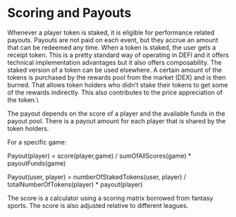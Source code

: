# Scoring and Payouts

Whenever a player token is staked, it is eligible for performance related payouts. Payouts are not paid on each event, but they accrue an amount that can be redeemed any time. When a token is staked, the user gets a receipt token. This is a pretty standard way of operating in DEFI and it offers technical implementation advantages but it also offers composability. The staked version of a token can be used elsewhere. A certain amount of the tokens is purchased by the rewards pool from the market (DEX) and is then burned. That allows token holders who didn’t stake their tokens to get some of the rewards indirectly. This also contributes to the price appreciation of the token.\


The payout depends on the score of a player and the available funds in the payout pool.  There is a payout amount for each player that is shared by  the token holders.



For a specific game:

Payout(player) = score(player,game) / sumOfAllScores(game) \* payoutFunds(game)



Payout(user, player) = numberOfStakedTokens(user, player) / totalNumberOfTokens(player) \* payout(player)



The score is a calculator using a scoring matrix borrowed from fantasy sports. The score is also adjusted relative to different leagues.

